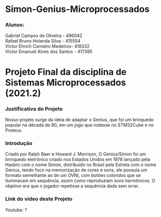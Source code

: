 # Simon-Genius-Microprocessados

<h3>Alunos:</h3>
Gabriel Campos de Oliveira - 496042 <br>
Rafael Bruno Holanda Silva - 415554 <br>
Victor Ehrich Carneiro Medeiros- 418332 <br>
Victor Emanuel Alves dos Santos - 417395

# Projeto Final da disciplina de Sistemas Microprocessados (2021.2)

<h3>Justificativa do Projeto</h3>

Nosso projeto surge da ideia de adaptar o Genius, que foi um brinquedo popular na década de 80, em um jogo que rodasse no STM32Cube e no Proteus.

<h3>Introdução</h3>

Criado por Ralph Baer e Howard J. Morrison, O Genius/Simon foi um brinquedo eletrônico criado nos Estados Unidos em 1978 lançado pela Hasbro com o nome Simon, distribuído no Brasil pela Estrela com o nome Genius, tendo foco na memorização de cores e sons, ele possuía um formato semelhante ao de um OVNI, com botões coloridos que se iluminavam em sequência, assim como reproduziam sons harmônicos. O objetivo era que o jogador repetisse a sequência dada sem errar.

<h3>Link do vídeo deste Projeto</h3>

Youtube: ?
